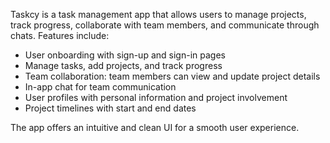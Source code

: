Taskcy is a task management app that allows users to manage projects, track progress, collaborate with team members, and communicate through chats. Features include:

- User onboarding with sign-up and sign-in pages
- Manage tasks, add projects, and track progress
- Team collaboration: team members can view and update project details
- In-app chat for team communication
- User profiles with personal information and project involvement
- Project timelines with start and end dates

The app offers an intuitive and clean UI for a smooth user experience.

